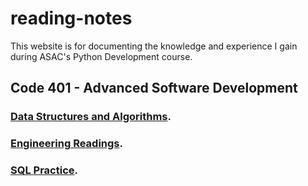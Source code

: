 # reading-notes

This website is for documenting the knowledge and experience I gain during ASAC's Python Development course.

## Code 401 - Advanced Software Development

### [Data Structures and Algorithms](./Code%20401/Data%20Structures%20and%20Algorithms/README.md).
### [Engineering Readings](./Code%20401/Engineering%20Readings/README.md).
### [SQL Practice](./Code%20401/SQL%20Practice/README.md).
